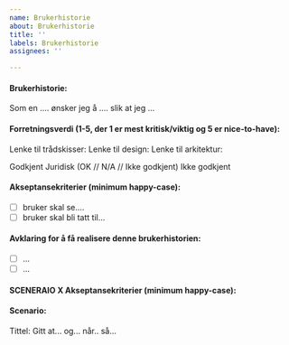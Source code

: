 ```yaml
---
name: Brukerhistorie
about: Brukerhistorie
title: ''
labels: Brukerhistorie
assignees: ''

---
```


#### Brukerhistorie:
Som en ....
ønsker jeg å ....
slik at jeg ...
#### Forretningsverdi (1-5, der 1 er mest kritisk/viktig og 5 er nice-to-have):


Lenke til trådskisser:
Lenke til design:
Lenke til arkitektur:

Godkjent Juridisk (OK // N/A // Ikke godkjent)
Ikke godkjent

#### Akseptansekriterier (minimum happy-case):
-[ ] bruker skal se....
-[ ] bruker skal bli tatt til...

#### Avklaring for å få realisere denne brukerhistorien:
-[ ] ...
-[ ] ...
#### SCENERAIO X Akseptansekriterier (minimum happy-case):


#### Scenario:
Tittel:
Gitt at...
og...
når..
så...
